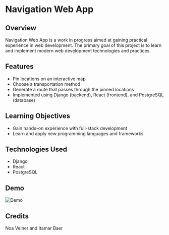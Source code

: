 # Navigation Web App

## Overview
Navigation Web App is a work in progress aimed at gaining practical experience in web development. The primary goal of this project is to learn and implement modern web development technologies and practices.

## Features
- Pin locations on an interactive map
- Choose a transportation method
- Generate a route that passes through the pinned locations
- Implemented using Django (backend), React (frontend), and PostgreSQL (database)

## Learning Objectives
- Gain hands-on experience with full-stack development
- Learn and apply new programming languages and frameworks

## Technologies Used
- Django
- React
- PostgreSQL

## Demo

![Demo](/demo/demo.gif)

## Credits
Noa Velner and Itamar Baer
